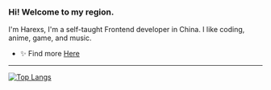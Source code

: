 <!--
**Gu1st/Gu1st** is a ✨ _special_ ✨ repository because its `README.md` (this file) appears on your GitHub profile.

Here are some ideas to get you started:

- 🔭 I’m currently working on ...
- 🌱 I’m currently learning ...
- 👯 I’m looking to collaborate on ...
- 🤔 I’m looking for help with ...
- 💬 Ask me about ...
- 📫 How to reach me: ...
- 😄 Pronouns: ...
- ⚡ Fun fact: ...
-->

### Hi! Welcome to my region.
I'm Harexs, I'm a self-taught Frontend developer in China.
I like coding, anime, game, and music. 
- ✨ Find more [Here](https://www.gu1st.cn) 
 ---

[![Top Langs](https://github-readme-stats.vercel.app/api/top-langs/?username=Gu1st&layout=compact)](https://github.com/Gu1st)
